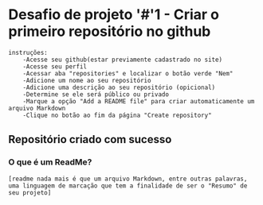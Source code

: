 # Desafio de projeto '#'1 - Criar o primeiro repositório no github
    instruções:
        -Acesse seu github(estar previamente cadastrado no site)
        -Acesse seu perfil 
        -Acessar aba "repositories" e localizar o botão verde "Nem"
        -Adicione um nome ao seu repositório
        -Adicione uma descrição ao seu repositório (opicional)
        -Determine se ele será público ou privado
        -Marque a opção "Add a README file" para criar automaticamente um arquivo Markdown
        -Clique no botão ao fim da página "Create repository"
## Repositório criado com sucesso

### O que é um ReadMe?
    [readme nada mais é que um arquivo Markdown, entre outras palavras, uma linguagem de marcação que tem a finalidade de ser o "Resumo" de seu projeto]